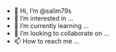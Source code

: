 - 👋 Hi, I’m @salim79s
- 👀 I’m interested in ...
- 🌱 I’m currently learning ...
- 💞️ I’m looking to collaborate on ...
- 📫 How to reach me ...

<!---
salim79s/salim79s is a ✨ special ✨ repository because its `README.md` (this file) appears on your GitHub profile.
You can click the Preview link to take a look at your changes.
--->
